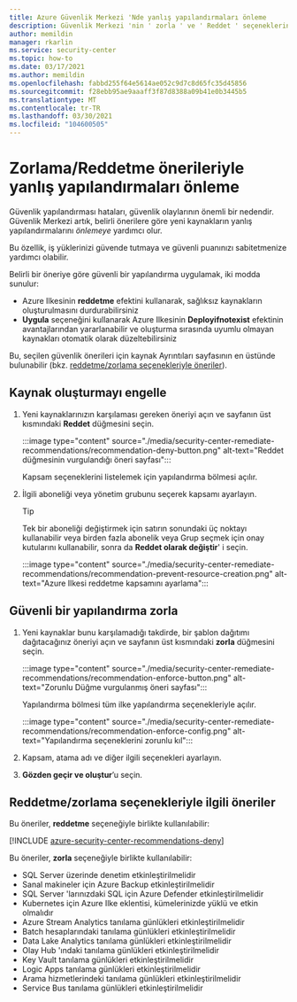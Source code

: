 ```yaml
---
title: Azure Güvenlik Merkezi 'Nde yanlış yapılandırmaları önleme
description: Güvenlik Merkezi 'nin ' zorla ' ve ' Reddet ' seçeneklerini öneriler Ayrıntılar sayfalarında nasıl kullanacağınızı öğrenin
author: memildin
manager: rkarlin
ms.service: security-center
ms.topic: how-to
ms.date: 03/17/2021
ms.author: memildin
ms.openlocfilehash: fabbd255f64e5614ae052c9d7c8d65fc35d45856
ms.sourcegitcommit: f28ebb95ae9aaaff3f87d8388a09b41e0b3445b5
ms.translationtype: MT
ms.contentlocale: tr-TR
ms.lasthandoff: 03/30/2021
ms.locfileid: "104600505"
---
```

# <a name="prevent-misconfigurations-with-enforcedeny-recommendations"></a>Zorlama/Reddetme önerileriyle yanlış yapılandırmaları önleme

Güvenlik yapılandırması hataları, güvenlik olaylarının önemli bir nedendir. Güvenlik Merkezi artık, belirli önerilere göre yeni kaynakların yanlış yapılandırmalarını *önlemeye* yardımcı olur. 

Bu özellik, iş yüklerinizi güvende tutmaya ve güvenli puanınızı sabitetmenize yardımcı olabilir.

Belirli bir öneriye göre güvenli bir yapılandırma uygulamak, iki modda sunulur:

- Azure Ilkesinin **reddetme** efektini kullanarak, sağlıksız kaynakların oluşturulmasını durdurabilirsiniz
- **Uygula** seçeneğini kullanarak Azure Ilkesinin **Deployifnotexist** efektinin avantajlarından yararlanabilir ve oluşturma sırasında uyumlu olmayan kaynakları otomatik olarak düzeltebilirsiniz

Bu, seçilen güvenlik önerileri için kaynak Ayrıntıları sayfasının en üstünde bulunabilir (bkz. [reddetme/zorlama seçenekleriyle öneriler](#recommendations-with-denyenforce-options)).

## <a name="prevent-resource-creation"></a>Kaynak oluşturmayı engelle

1. Yeni kaynaklarınızın karşılaması gereken öneriyi açın ve sayfanın üst kısmındaki **Reddet** düğmesini seçin.

    :::image type="content" source="./media/security-center-remediate-recommendations/recommendation-deny-button.png" alt-text="Reddet düğmesinin vurgulandığı öneri sayfası":::

    Kapsam seçeneklerini listelemek için yapılandırma bölmesi açılır. 

1. İlgili aboneliği veya yönetim grubunu seçerek kapsamı ayarlayın.

    > [!TIP]
    > Tek bir aboneliği değiştirmek için satırın sonundaki üç noktayı kullanabilir veya birden fazla abonelik veya Grup seçmek için onay kutularını kullanabilir, sonra da **Reddet olarak değiştir**' i seçin.

    :::image type="content" source="./media/security-center-remediate-recommendations/recommendation-prevent-resource-creation.png" alt-text="Azure Ilkesi reddetme kapsamını ayarlama":::


## <a name="enforce-a-secure-configuration"></a>Güvenli bir yapılandırma zorla

1. Yeni kaynaklar bunu karşılamadığı takdirde, bir şablon dağıtımı dağıtacağınız öneriyi açın ve sayfanın üst kısmındaki **zorla** düğmesini seçin.

    :::image type="content" source="./media/security-center-remediate-recommendations/recommendation-enforce-button.png" alt-text="Zorunlu Düğme vurgulanmış öneri sayfası":::

    Yapılandırma bölmesi tüm ilke yapılandırma seçenekleriyle açılır. 

    :::image type="content" source="./media/security-center-remediate-recommendations/recommendation-enforce-config.png" alt-text="Yapılandırma seçeneklerini zorunlu kıl":::

1. Kapsam, atama adı ve diğer ilgili seçenekleri ayarlayın.

1. **Gözden geçir ve oluştur**’u seçin.

## <a name="recommendations-with-denyenforce-options"></a>Reddetme/zorlama seçenekleriyle ilgili öneriler

Bu öneriler, **reddetme** seçeneğiyle birlikte kullanılabilir:

[!INCLUDE [azure-security-center-recommendations-deny](../../includes/asc/recommendations-with-deny.md)]

Bu öneriler, **zorla** seçeneğiyle birlikte kullanılabilir:

- SQL Server üzerinde denetim etkinleştirilmelidir
- Sanal makineler için Azure Backup etkinleştirilmelidir
- SQL Server 'larınızdaki SQL için Azure Defender etkinleştirilmelidir
- Kubernetes için Azure Ilke eklentisi, kümelerinizde yüklü ve etkin olmalıdır
- Azure Stream Analytics tanılama günlükleri etkinleştirilmelidir
- Batch hesaplarındaki tanılama günlükleri etkinleştirilmelidir
- Data Lake Analytics tanılama günlükleri etkinleştirilmelidir
- Olay Hub 'ındaki tanılama günlükleri etkinleştirilmelidir
- Key Vault tanılama günlükleri etkinleştirilmelidir
- Logic Apps tanılama günlükleri etkinleştirilmelidir
- Arama hizmetlerindeki tanılama günlükleri etkinleştirilmelidir
- Service Bus tanılama günlükleri etkinleştirilmelidir
